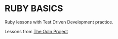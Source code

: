 RUBY BASICS
===========

Ruby lessons with Test Driven Development practice.

Lessons from [The Odin Project](http://www.theodinproject.com/)
